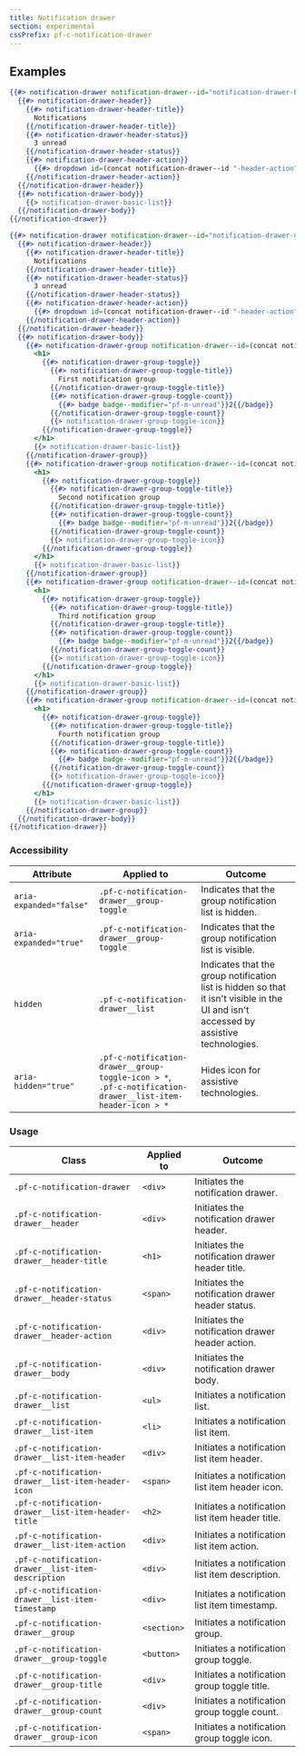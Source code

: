 ```yaml
---
title: Notification drawer
section: experimental
cssPrefix: pf-c-notification-drawer
---
```


## Examples
```hbs title=Basic
{{#> notification-drawer notification-drawer--id="notification-drawer-basic"}}
  {{#> notification-drawer-header}}
    {{#> notification-drawer-header-title}}
      Notifications
    {{/notification-drawer-header-title}}
    {{#> notification-drawer-header-status}}
      3 unread
    {{/notification-drawer-header-status}}
    {{#> notification-drawer-header-action}}
      {{#> dropdown id=(concat notification-drawer--id "-header-action") dropdown--IsActionMenu="true" dropdown-toggle--modifier="pf-m-plain" dropdown--HasKebabIcon="true" aria-label="Actions"}}{{/dropdown}}
    {{/notification-drawer-header-action}}
  {{/notification-drawer-header}}
  {{#> notification-drawer-body}}
    {{> notification-drawer-basic-list}}
  {{/notification-drawer-body}}
{{/notification-drawer}}
```

```hbs title=Groups
{{#> notification-drawer notification-drawer--id="notification-drawer-groups"}}
  {{#> notification-drawer-header}}
    {{#> notification-drawer-header-title}}
      Notifications
    {{/notification-drawer-header-title}}
    {{#> notification-drawer-header-status}}
      3 unread
    {{/notification-drawer-header-status}}
    {{#> notification-drawer-header-action}}
      {{#> dropdown id=(concat notification-drawer--id "-header-action") dropdown--IsActionMenu="true" dropdown-toggle--modifier="pf-m-plain" dropdown--HasKebabIcon="true" aria-label="Actions"}}{{/dropdown}}
    {{/notification-drawer-header-action}}
  {{/notification-drawer-header}}
  {{#> notification-drawer-body}}
    {{#> notification-drawer-group notification-drawer--id=(concat notification-drawer--id '-group1')}}
      <h1>
        {{#> notification-drawer-group-toggle}}
          {{#> notification-drawer-group-toggle-title}}
            First notification group
          {{/notification-drawer-group-toggle-title}}
          {{#> notification-drawer-group-toggle-count}}
            {{#> badge badge--modifier="pf-m-unread"}}2{{/badge}}
          {{/notification-drawer-group-toggle-count}}
          {{> notification-drawer-group-toggle-icon}}
        {{/notification-drawer-group-toggle}}
      </h1>
      {{> notification-drawer-basic-list}}
    {{/notification-drawer-group}}
    {{#> notification-drawer-group notification-drawer--id=(concat notification-drawer--id '-group2') notification-drawer-group--IsExpanded="true"}}
      <h1>
        {{#> notification-drawer-group-toggle}}
          {{#> notification-drawer-group-toggle-title}}
            Second notification group
          {{/notification-drawer-group-toggle-title}}
          {{#> notification-drawer-group-toggle-count}}
            {{#> badge badge--modifier="pf-m-unread"}}2{{/badge}}
          {{/notification-drawer-group-toggle-count}}
          {{> notification-drawer-group-toggle-icon}}
        {{/notification-drawer-group-toggle}}
      </h1>
      {{> notification-drawer-basic-list}}
    {{/notification-drawer-group}}
    {{#> notification-drawer-group notification-drawer--id=(concat notification-drawer--id '-group3')}}
      <h1>
        {{#> notification-drawer-group-toggle}}
          {{#> notification-drawer-group-toggle-title}}
            Third notification group
          {{/notification-drawer-group-toggle-title}}
          {{#> notification-drawer-group-toggle-count}}
            {{#> badge badge--modifier="pf-m-unread"}}2{{/badge}}
          {{/notification-drawer-group-toggle-count}}
          {{> notification-drawer-group-toggle-icon}}
        {{/notification-drawer-group-toggle}}
      </h1>
      {{> notification-drawer-basic-list}}
    {{/notification-drawer-group}}
    {{#> notification-drawer-group notification-drawer--id=(concat notification-drawer--id '-group4')}}
      <h1>
        {{#> notification-drawer-group-toggle}}
          {{#> notification-drawer-group-toggle-title}}
            Fourth notification group
          {{/notification-drawer-group-toggle-title}}
          {{#> notification-drawer-group-toggle-count}}
            {{#> badge badge--modifier="pf-m-unread"}}2{{/badge}}
          {{/notification-drawer-group-toggle-count}}
          {{> notification-drawer-group-toggle-icon}}
        {{/notification-drawer-group-toggle}}
      </h1>
      {{> notification-drawer-basic-list}}
    {{/notification-drawer-group}}
  {{/notification-drawer-body}}
{{/notification-drawer}}
```

### Accessibility
| Attribute | Applied to | Outcome |
| -- | -- | -- |
| `aria-expanded="false"` | `.pf-c-notification-drawer__group-toggle` | Indicates that the group notification list is hidden. |
| `aria-expanded="true"` | `.pf-c-notification-drawer__group-toggle` | Indicates that the group notification list is visible. |
| `hidden` | `.pf-c-notification-drawer__list` | Indicates that the group notification list is hidden so that it isn't visible in the UI and isn't accessed by assistive technologies. |
| `aria-hidden="true"` | `.pf-c-notification-drawer__group-toggle-icon > *`, `.pf-c-notification-drawer__list-item-header-icon > *` | Hides icon for assistive technologies. |

### Usage
| Class | Applied to | Outcome |
| -- | -- | -- |
| `.pf-c-notification-drawer` | `<div>` | Initiates the notification drawer. |
| `.pf-c-notification-drawer__header` | `<div>` | Initiates the notification drawer header. |
| `.pf-c-notification-drawer__header-title` | `<h1>` | Initiates the notification drawer header title. |
| `.pf-c-notification-drawer__header-status` | `<span>` | Initiates the notification drawer header status. |
| `.pf-c-notification-drawer__header-action` | `<div>` | Initiates the notification drawer header action. |
| `.pf-c-notification-drawer__body` | `<div>` | Initiates the notification drawer body. |
| `.pf-c-notification-drawer__list` | `<ul>` | Initiates a notification list. |
| `.pf-c-notification-drawer__list-item` | `<li>` | Initiates a notification list item. |
| `.pf-c-notification-drawer__list-item-header` | `<div>` | Initiates a notification list item header. |
| `.pf-c-notification-drawer__list-item-header-icon` | `<span>` | Initiates a notification list item header icon. |
| `.pf-c-notification-drawer__list-item-header-title` | `<h2>` | Initiates a notification list item header title. |
| `.pf-c-notification-drawer__list-item-action` | `<div>` | Initiates a notification list item action. |
| `.pf-c-notification-drawer__list-item-description` | `<div>` | Initiates a notification list item description. |
| `.pf-c-notification-drawer__list-item-timestamp` | `<div>` | Initiates a notification list item timestamp. |
| `.pf-c-notification-drawer__group` | `<section>` | Initiates a notification group. |
| `.pf-c-notification-drawer__group-toggle` | `<button>` | Initiates a notification group toggle. |
| `.pf-c-notification-drawer__group-title` | `<div>` | Initiates a notification group toggle title. |
| `.pf-c-notification-drawer__group-count` | `<div>` | Initiates a notification group toggle count. |
| `.pf-c-notification-drawer__group-icon` | `<span>` | Initiates a notification group toggle icon. |
